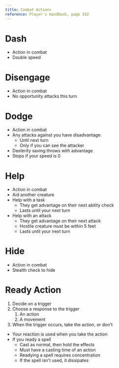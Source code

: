 ```yaml
---
title: Combat Actions
reference: Player's Handbook, page 192
---
```


# Dash

- Action in combat
- Double speed

# Disengage

- Action in combat
- No opportunity attacks this turn

# Dodge

- Action in combat
- Any attacks against you have disadvantage
  - Until next turn
  - Only if you can see the attacker
- Dexterity saving throws with advantage
- Stops if your speed is 0

# Help

- Action in combat
- Aid another creature
- Help with a task
  - They get advantage on their next ability check
  - Lasts until your next turn
- Help with an attack
  - They get advantage on their next attack
  - Hostile creature must be within 5 feet
  - Lasts until your next turn

# Hide

- Action in combat
- Stealth check to hide

# Ready Action

1. Decide on a trigger
2. Choose a response to the trigger
   1. An action
   2. A movement
3. When the trigger occurs, take the action, or don't

- Your reaction is used when you take the action
- If you ready a spell
  - Cast as normal, then hold the effects
  - Must have a casting time of an action
  - Readying a spell requires concentration
  - If the spell isn't used, it dissipates
